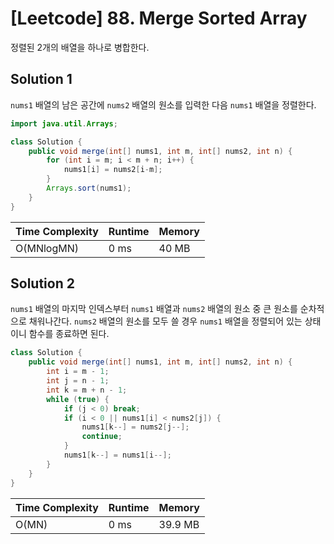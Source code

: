 # [Leetcode] 88. Merge Sorted Array

정렬된 2개의 배열을 하나로 병합한다.

## Solution 1

`nums1` 배열의 남은 공간에 `nums2` 배열의 원소를 입력한 다음 `nums1` 배열을 정렬한다.

```java
import java.util.Arrays;

class Solution {
    public void merge(int[] nums1, int m, int[] nums2, int n) {
        for (int i = m; i < m + n; i++) {
            nums1[i] = nums2[i-m];
        }
        Arrays.sort(nums1);
    }
}
```

| Time Complexity | Runtime | Memory |
|-----------------|---------|--------|
| O(MNlogMN) | 0 ms | 40 MB |

## Solution 2

`nums1` 배열의 마지막 인덱스부터 `nums1` 배열과 `nums2` 배열의 원소 중 큰 원소를 순차적으로 채워나간다. `nums2` 배열의 원소를 모두 쓸 경우 `nums1` 배열을 정렬되어 있는 상태이니 함수를 종료하면 된다.

```java
class Solution {
    public void merge(int[] nums1, int m, int[] nums2, int n) {
        int i = m - 1;
        int j = n - 1;
        int k = m + n - 1;
        while (true) {
            if (j < 0) break;
            if (i < 0 || nums1[i] < nums2[j]) {
                nums1[k--] = nums2[j--];
                continue;
            }
            nums1[k--] = nums1[i--];
        }
    }
}
```

| Time Complexity | Runtime | Memory |
|-----------------|---------|--------|
| O(MN) | 0 ms | 39.9 MB |
